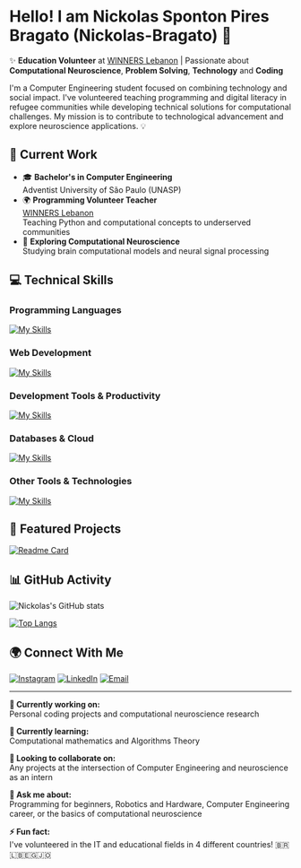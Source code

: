 # Hello! I am Nickolas Sponton Pires Bragato (Nickolas-Bragato) 👋

✨ **Education Volunteer** at [WINNERS Lebanon](https://www.instagram.com/winnersls/) | Passionate about **Computational Neuroscience**, **Problem Solving**, **Technology** and **Coding**

I'm a Computer Engineering student focused on combining technology and social impact. I've volunteered teaching programming and digital literacy in refugee communities while developing technical solutions for computational challenges. My mission is to contribute to technological advancement and explore neuroscience applications. 💡

## 🚀 Current Work

- 🎓 **Bachelor's in Computer Engineering**  
  Adventist University of São Paulo (UNASP)
- 🌍 **Programming Volunteer Teacher**  
  [WINNERS Lebanon](https://www.instagram.com/winnersls/)  
  Teaching Python and computational concepts to underserved communities
- 🧠 **Exploring Computational Neuroscience**  
  Studying brain computational models and neural signal processing

## 💻 Technical Skills

### Programming Languages
[![My Skills](https://skillicons.dev/icons?i=python,java,c,cs,javascript&perline=5)]()

### Web Development
[![My Skills](https://skillicons.dev/icons?i=html,css,bootstrap&perline=5)]()

### Development Tools & Productivity
[![My Skills](https://skillicons.dev/icons?i=git,github,eclipse,visualstudio,vscode,notion,obsidian&perline=5)]()

### Databases & Cloud
[![My Skills](https://skillicons.dev/icons?i=mysql,firebase&perline=5)]()

### Other Tools & Technologies
[![My Skills](https://skillicons.dev/icons?i=linux,windows,figma,ai,autocad&perline=5)]()





<!-- 
- **Languages:** Python (Scientific focus: NumPy, SciPy, Pandas)
- **Knowledge Areas:** 
  - Algorithms and Data Structures
  - Hardware and IT Infrastructure
  - Biological Signal Processing
  - Educational Project Management 
  -->

## 🌟 Featured Projects

[![Readme Card](https://github-readme-stats.vercel.app/api/pin/?username=Nickolas-Bragato&repo=your-repo&theme=dark)](https://github.com/Nickolas-Bragato/Construcao-de-algoritmos-Python)


## 📊 GitHub Activity

![Nickolas's GitHub stats](https://github-readme-stats.vercel.app/api?username=Nickolas-Bragato&show_icons=true&theme=dark&hide=contribs)

[![Top Langs](https://github-readme-stats.vercel.app/api/top-langs/?username=Nickolas-Bragato&layout=compact&theme=dark)](https://github.com/Nickolas-Bragato)

## 🌍 Connect With Me

[![Instagram](https://img.shields.io/badge/Instagram-E4405F?style=for-the-badge&logo=instagram&logoColor=white)](https://instagram.com/nickolas.bragato)
[![LinkedIn](https://img.shields.io/badge/LinkedIn-0077B5?style=for-the-badge&logo=linkedin&logoColor=white)](https://www.linkedin.com/in/NickolasBragato)
[![Email](https://img.shields.io/badge/Gmail-D14836?style=for-the-badge&logo=gmail&logoColor=white)](mailto:nickolas.bragato1@gmail.com)

---

**🔭 Currently working on:**  
Personal coding projects and computational neuroscience research  

**🌱 Currently learning:**  
Computational mathematics and Algorithms Theory  

**👯 Looking to collaborate on:**  
Any projects at the intersection of Computer Engineering and neuroscience as an intern 

**💬 Ask me about:**  
Programming for beginners, Robotics and Hardware, Computer Engineering career, or the basics of computational neuroscience  

**⚡ Fun fact:**  
I've volunteered in the IT and educational fields in 4 different countries! 🇧🇷🇱🇧🇪🇬🇯🇴
